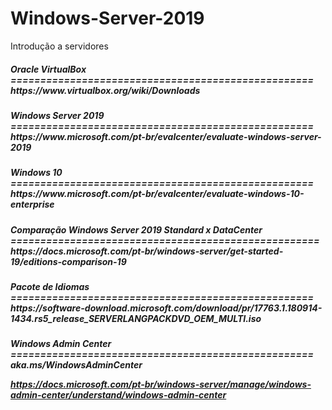 # Windows-Server-2019
Introdução a servidores

<h5>Oracle VirtualBox<br>
===================================================<br>
https://www.virtualbox.org/wiki/Downloads

<h5>Windows Server 2019<br>
===================================================<br>
https://www.microsoft.com/pt-br/evalcenter/evaluate-windows-server-2019

<h5>Windows 10<br>
===================================================<br>
https://www.microsoft.com/pt-br/evalcenter/evaluate-windows-10-enterprise

<h5>Comparação Windows Server 2019 Standard x DataCenter<br>
====================================================<br>
https://docs.microsoft.com/pt-br/windows-server/get-started-19/editions-comparison-19

<h5>Pacote de Idiomas<br>
===================================================<br>
https://software-download.microsoft.com/download/pr/17763.1.180914-1434.rs5_release_SERVERLANGPACKDVD_OEM_MULTI.iso


<h5>Windows Admin Center<br>
===================================================<br>
aka.ms/WindowsAdminCenter<br>

https://docs.microsoft.com/pt-br/windows-server/manage/windows-admin-center/understand/windows-admin-center
<h5>
